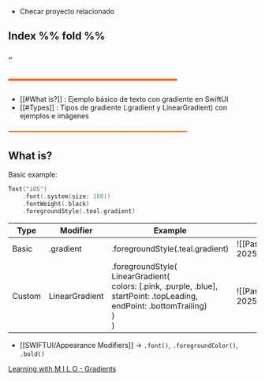 - Checar proyecto relacionado
## Index %% fold %%
[..](obsidian://open?vault=Swift&file=LEARNING%2FSWIFTUI%2F%E4%BA%94%20Interacci%C3%B3n%20y%20dise%C3%B1o%2F%E4%BA%94%20INDEX%20%E4%BA%94)
## <span style="color:#ff6600">━━━━━━━━━━━━━━━━━━━━━━━━━━━</span>

- [[#What is?]] : Ejemplo básico de texto con gradiente en SwiftUI
- [[#Types]] : Tipos de gradiente (.gradient y LinearGradient) con ejemplos e imágenes

<span style="color:#ff6600">━━━━━━━━━━━━━━━━━━━━━━━━━━━━━━━━━━━━━━━━━━━</span>
## What is?  


Basic example:
```swift
Text("iOS")
    .font(.system(size: 180))
    .fontWeight(.black)
    .foregroundStyle(.teal.gradient)
```

| Type   | Modifier       | Example                                                                                                                                                                                              | Image                                |
| ------ | -------------- | ---------------------------------------------------------------------------------------------------------------------------------------------------------------------------------------------------- | ------------------------------------ |
| Basic  | .gradient      | .foregroundStyle(.teal.gradient)                                                                                                                                                                     | ![[Pasted image 20250703161848.png]] |
| Custom | LinearGradient | .foregroundStyle(<br>         LinearGradient(<br>            colors: [.pink, .purple, .blue],<br>            startPoint: .topLeading,<br>             endPoint: .bottomTrailing)<br>          )<br>) | ![[Pasted image 20250703161933.png]] |


- [[SWIFTUI/Appearance Modifiers]] → `.font()`, `.foregroundColor()`, `.bold()`

[Learning with M I L O - Gradients](file:///Users/milo/Develop/SwiftUI/Projects/Beginner/Learning%20with%20M%20I%20L%20O/Learning%20with%20M%20I%20L%20O/Components/Gradients/textGradient.swift)
